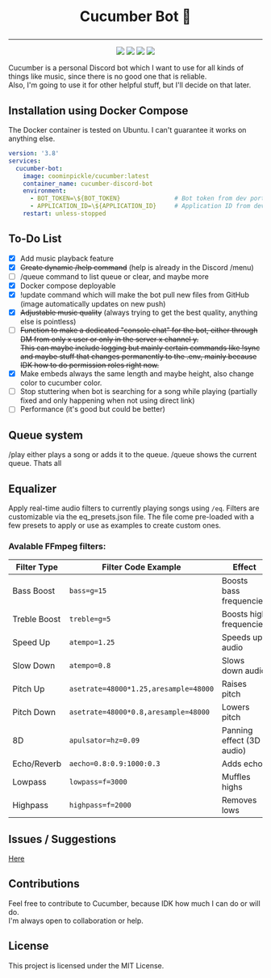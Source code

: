 # <p align="center"><strong>Cucumber Bot 🥒</strong></p>
<hr>
<div align="center">
  <img src="https://img.shields.io/badge/language-Python-blue">
  <img src="https://img.shields.io/github/issues/CoomInPickle/cucumber">
  <img src="https://img.shields.io/badge/license-MIT-green">
  <img src="https://img.shields.io/github/last-commit/CoomInPickle/cucumber">
</div>

Cucumber is a personal Discord bot which I want to use for all kinds of things like music, since there is no good one that is reliable.  
Also, I'm going to use it for other helpful stuff, but I'll decide on that later.

## Installation using Docker Compose  
The Docker container is tested on Ubuntu. I can't guarantee it works on anything else.

```yaml
version: '3.8'
services:
  cucumber-bot:
    image: coominpickle/cucumber:latest
    container_name: cucumber-discord-bot
    environment:
      - BOT_TOKEN=\${BOT_TOKEN}               # Bot token from dev portal
      - APPLICATION_ID=\${APPLICATION_ID}     # Application ID from dev portal
    restart: unless-stopped
```

## To-Do List

- [x] Add music playback feature  
- [x] ~~Create dynamic /help command~~ (help is already in the Discord /menu)  
- [ ] /queue command to list queue or clear, and maybe more  
- [x] Docker compose deployable  
- [x] !update command which will make the bot pull new files from GitHub (image automatically updates on new push)  
- [x] ~~Adjustable music quality~~ (always trying to get the best quality, anything else is pointless)  
- [ ] ~~Function to make a dedicated "console chat" for the bot, either through DM from only x user or only in the server x channel y.  
      This can maybe include logging but mainly certain commands like !sync and maybe stuff that changes permanently to the .env,
      mainly because IDK how to do permission roles right now.~~
- [x] Make embeds always the same length and maybe height, also change color to cucumber color.  
- [ ] Stop stuttering when bot is searching for a song while playing (partially fixed and only happening when not using direct link)
- [ ] Performance (it's good but could be better)

## Queue system
/play either plays a song or adds it to the queue. /queue shows the current queue. Thats all

## Equalizer
Apply real-time audio filters to currently playing songs using ```/eq```.
Filters are customizable via the eq_presets.json file. The file come pre-loaded with a few presets to apply or use as examples to create custom ones.


### Avalable FFmpeg filters:
| Filter Type  | Filter Code Example                   | Effect                    |
|--------------|---------------------------------------|---------------------------|
| Bass Boost   | `bass=g=15`                           | Boosts bass frequencies   |
| Treble Boost | `treble=g=5`                          | Boosts high frequencies   |
| Speed Up     | `atempo=1.25`                         | Speeds up audio           |
| Slow Down    | `atempo=0.8`                          | Slows down audio          |
| Pitch Up     | `asetrate=48000*1.25,aresample=48000` | Raises pitch              |
| Pitch Down   | `asetrate=48000*0.8,aresample=48000`  | Lowers pitch              |
| 8D           | `apulsator=hz=0.09`                   | Panning effect (3D audio) |
| Echo/Reverb  | `aecho=0.8:0.9:1000:0.3`              | Adds echo                 |
| Lowpass      | `lowpass=f=3000`                      | Muffles highs             |
| Highpass     | `highpass=f=2000`                     | Removes lows              |

## Issues / Suggestions
[Here](https://github.com/CoomInPickle/cucumber/issues "cucumber/issues")

## Contributions

Feel free to contribute to Cucumber, because IDK how much I can do or will do.  
I'm always open to collaboration or help.

## License

This project is licensed under the MIT License.
